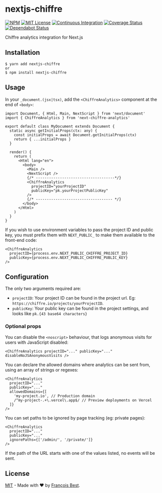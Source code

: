 # nextjs-chiffre

[![NPM](https://img.shields.io/npm/v/nextjs-chiffre?color=red)](https://www.npmjs.com/package/nextjs-chiffre)
[![MIT License](https://img.shields.io/github/license/chiffre-io/nextjs-chiffre.svg?color=blue)](https://github.com/chiffre-io/nextjs-chiffre/blob/next/LICENSE)
[![Continuous Integration](https://github.com/chiffre-io/nextjs-chiffre/workflows/Continuous%20Integration/badge.svg?branch=next)](https://github.com/chiffre-io/nextjs-chiffre/actions)
[![Coverage Status](https://coveralls.io/repos/github/chiffre-io/nextjs-chiffre/badge.svg?branch=next)](https://coveralls.io/github/chiffre-io/nextjs-chiffre?branch=next)
[![Dependabot Status](https://api.dependabot.com/badges/status?host=github&repo=chiffre-io/nextjs-chiffre)](https://dependabot.com)

Chiffre analytics integration for Next.js

## Installation

```shell
$ yarn add nextjs-chiffre
or
$ npm install nextjs-chiffre
```

## Usage

In your `_document.(jsx|tsx)`, add the `<ChiffreAnalytics>` component at the end
of `<body>`:

```tsx
import Document, { Html, Main, NextScript } from 'next/document'
import { ChiffreAnalytics } from 'next-chiffre-analytics'

export default class MyDocument extends Document {
  static async getInitialProps(ctx: any) {
    const initialProps = await Document.getInitialProps(ctx)
    return { ...initialProps }
  }

  render() {
    return (
      <Html lang="en">
        <body>
          <Main />
          <NextScript />
          {/* ------------------------------------*/}
          <ChiffreAnalytics
            projectID="yourProjectID"
            publicKey="pk.yourProjectPublicKey"
          />
          {/* ----------------------------------- */}
        </body>
      </Html>
    )
  }
}
```

If you wish to use environment variables to pass the project ID and public key,
you must prefix them with `NEXT_PUBLIC_` to make them available to the front-end
code:

```tsx
<ChiffreAnalytics
  projectID={process.env.NEXT_PUBLIC_CHIFFRE_PROJECT_ID}
  publicKey={process.env.NEXT_PUBLIC_CHIFFRE_PUBLIC_KEY}
/>
```

## Configuration

The only two arguments required are:

- `projectID`: Your project ID can be found in the project url. Eg: `https://chiffre.io/projects/yourProjectID`.
- `publicKey`: Your public key can be found in the project settings, and looks like `pk.{43 base64 characters}`

### Optional props

You can disable the `<noscript>` behaviour, that logs anonymous visits for users
with JavaScript disabled:

```tsx
<ChiffreAnalytics projectID="..." publicKey="..." disableNoJSAnonymousVisits />
```

You can declare the allowed domains where analytics can be sent from, using
an array of strings or regexes:

```tsx
<ChiffreAnalytics
  projectID="..."
  publicKey="..."
  allowedDomains={[
    'my-project.io', // Production domain
    /^my-project-.+\.vercel\.app$/ // Preview deployments on Vercel
  ]}
/>
```

You can set paths to be ignored by page tracking (eg: private pages):

```tsx
<ChiffreAnalytics
  projectID="..."
  publicKey="..."
  ignorePaths={['/admin/', '/private/']}
/>
```

If the path of the URL starts with one of the values listed, no events will be
sent.

## License

[MIT](https://github.com/chiffre-io/nextjs-chiffre/blob/next/LICENSE) - Made with ❤️ by [François Best](https://francoisbest.com).
